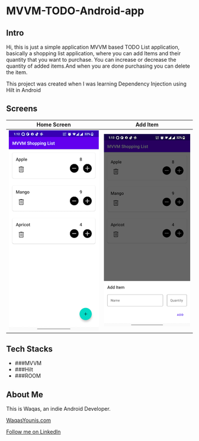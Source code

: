 # MVVM-TODO-Android-app

## Intro

Hi, this is just a simple application MVVM based TODO List application, basically a shopping list
application, where you can add Items and their quantity that you want to purchase. You can increase
or decrease the quantity of added items.And when you are done purchasing you can delete the item.

This project was created when I was learning Dependency Injection using Hilt in Android

## Screens

|Home Screen|Add Item|
|---|---|
|![Home Screen](./home_screen.png)|![Add Item Screen](./save_item.png)|



## Tech Stacks

- ###MVVM
- ###Hilt
- ###ROOM

## About Me

This is Waqas, an indie Android Developer.

[WaqasYounis.com](https://waqasyounis.com)

[Follow me on LinkedIn](https://www.linkedin.com/in/waqas-younis-3587a9119/)





